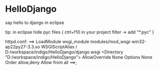 HelloDjango
===========

say hello to django in eclipse

tip:
in eclipse hide pyc files {
	ctrl+f10 in your project
	filter -> add "*.pyc"
}



httpd.conf:
==>
LoadModule wsgi_module modules/mod_wsgi-win32-ap22py27-3.3.so
WSGIScriptAlias / D:/workspace/indigo/HelloDjango/django.wsgi
<Directory "D:/workspace/indigo/HelloDjango">
    AllowOverride None
    Options None
    Order allow,deny
    Allow from all
</Directory>
==>;
